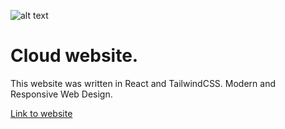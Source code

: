 

![alt text](https://i.ibb.co/2NL5Fmx/Screenshot-2023-03-14-at-14-05-45-Cloud-Website.png)

# Cloud website.

This website was written in React and TailwindCSS.
Modern and Responsive Web Design.

[Link to website](https://ezcloudweb.netlify.app/)
